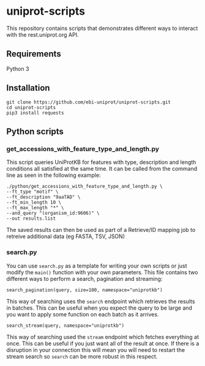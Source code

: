 # uniprot-scripts

This repository contains scripts that demonstrates different ways to interact with the rest.uniprot.org API.

## Requirements

Python 3

## Installation

```
git clone https://github.com/ebi-uniprot/uniprot-scripts.git
cd uniprot-scripts
pip3 install requests
```

## Python scripts

### get_accessions_with_feature_type_and_length.py

This script queries UniProtKB for features with type, description and length conditions all satisfied at the same time. It can be called from the command line as seen in the following example:

```
./python/get_accessions_with_feature_type_and_length.py \
--ft_type "motif" \
--ft_description "9aaTAD" \
--ft_min_length 10 \
--ft_max_length "*" \
--and_query "(organism_id:9606)" \
--out results.list
```

The saved results can then be used as part of a Retrieve/ID mapping job to retreive additional data (eg FASTA, TSV, JSON)

### search.py

You can use `search.py` as a template for writing your own scripts or just modify the `main()` function with your own parameters. This file contains two different ways to perform a search, pagination and streaming:

```
search_pagination(query, size=100, namespace="uniprotkb")
```

This way of searching uses the `search` endpoint which retrieves the results in batches. This can be useful when you expect the query to be large and you want to apply some function on each batch as it arrives.

```
search_stream(query, namespace="uniprotkb")
```

This way of searching used the `stream` endpoint which fetches everything at once. This can be useful if you just want all of the result at once. If there is a disruption in your connection this will mean you will need to restart the stream search so `search` can be more robust in this respect.
